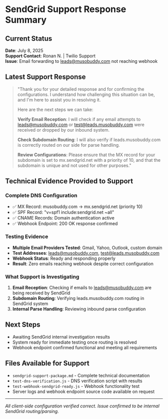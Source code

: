 # SendGrid Support Response Summary

## Current Status
**Date**: July 8, 2025  
**Support Contact**: Ronan N. | Twilio Support  
**Issue**: Email forwarding to leads@musobuddy.com not reaching webhook  

## Latest Support Response
> "Thank you for your detailed response and for confirming the configurations. I understand how challenging this situation can be, and I'm here to assist you in resolving it.
> 
> Here are the next steps we can take:
> 
> **Verify Email Reception**: I will check if any email attempts to leads@musobuddy.com or test@leads.musobuddy.com were received or dropped by our inbound system.
> 
> **Check Subdomain Routing**: I will also verify if leads.musobuddy.com is correctly routed on our side for parse handling.
> 
> **Review Configurations**: Please ensure that the MX record for your subdomain is set to mx.sendgrid.net with a priority of 10, and that the subdomain is unique and not used for other purposes."

## Technical Evidence Provided to Support

### Complete DNS Configuration
- ✅ MX Record: musobuddy.com → mx.sendgrid.net (priority 10)
- ✅ SPF Record: "v=spf1 include:sendgrid.net ~all" 
- ✅ CNAME Records: Domain authentication active
- ✅ Webhook Endpoint: 200 OK response confirmed

### Testing Evidence
- **Multiple Email Providers Tested**: Gmail, Yahoo, Outlook, custom domain
- **Test Addresses**: leads@musobuddy.com, test@leads.musobuddy.com
- **Webhook Status**: Ready and responding properly
- **Result**: Zero emails reaching webhook despite correct configuration

### What Support is Investigating
1. **Email Reception**: Checking if emails to leads@musobuddy.com are being received by SendGrid
2. **Subdomain Routing**: Verifying leads.musobuddy.com routing in SendGrid system
3. **Internal Parse Handling**: Reviewing inbound parse configuration

## Next Steps
- Awaiting SendGrid internal investigation results
- System ready for immediate testing once routing is resolved
- Webhook endpoint confirmed functional and meeting all requirements

## Files Available for Support
- `sendgrid-support-package.md` - Complete technical documentation
- `test-dns-verification.js` - DNS verification script with results
- `test-webhook-sendgrid-ready.js` - Webhook functionality test
- Server logs and webhook endpoint source code available on request

---
*All client-side configuration verified correct. Issue confirmed to be internal SendGrid routing/parsing.*
